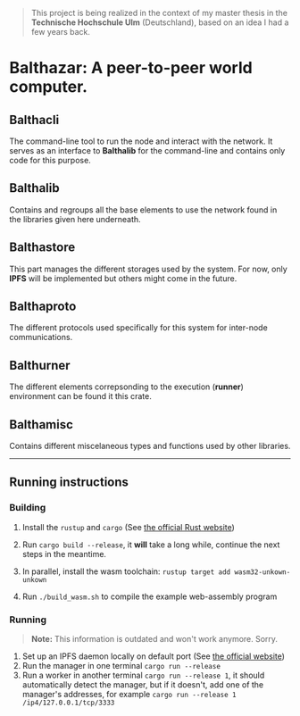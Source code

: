 > This project is being realized in the context of my master thesis in the
> **Technische Hochschule Ulm** (Deutschland), based on an idea I had a few years back.

# Balthazar: A peer-to-peer world computer.

## Balthacli

The command-line tool to run the node and interact with the network.
It serves as an interface to **Balthalib** for the command-line and contains only code for this purpose.

## Balthalib

Contains and regroups all the base elements to use the network found in the libraries given here underneath.

## Balthastore

This part manages the different storages used by the system.
For now, only **IPFS** will be implemented but others might come in the future.

## Balthaproto

The different protocols used specifically for this system for inter-node communications.

## Balthurner

The different elements correpsonding to the execution (**runner**) environment can be found it this crate.

## Balthamisc

Contains different miscelaneous types and functions used by other libraries.

---

## Running instructions

### Building
1. Install the `rustup` and `cargo` (See [the official Rust website](https://rust-lang.org))
2. Run `cargo build --release`, it **will** take a long while, continue the next steps in the meantime.

3. In parallel, install the wasm toolchain: `rustup target add wasm32-unkown-unkown`
4. Run `./build_wasm.sh` to compile the example web-assembly program

### Running

> **Note:** This information is outdated and won't work anymore. Sorry.

1. Set up an IPFS daemon locally on default port (See [the official website](https://ipfs.io))
2. Run the manager in one terminal `cargo run --release`
3. Run a worker in another terminal `cargo run --release 1`, it should automatically detect the manager, but if it doesn't, add one of the manager's addresses, for example `cargo run --release 1 /ip4/127.0.0.1/tcp/3333`
